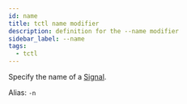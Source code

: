```yaml
---
id: name
title: tctl name modifier
description: definition for the --name modifier
sidebar_label: --name
tags:
  - tctl
---
```


Specify the name of a [Signal](/concepts/what-is-a-signal).

Alias: `-n`

